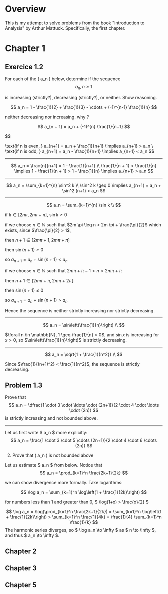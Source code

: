 # Overview

This is my attempt to solve problems from the book "Introduction to Analysis" by Arthur Mattuck. Specifically, the first chapter.

# Chapter 1

## Exercice 1.2

For each of the \( a_n \) below, determine if the sequence 
$$
a_n, n \geq 1
$$

is increasing (strictly?), decreasing (strictly?), or neither. Show reasoning.


$$
a_n = 1 - \frac{1}{2} + \frac{1}{3} - \cdots + (-1)^{n-1} \frac{1}{n}
$$

neither decreasing nor increasing. why ?

$$
a_{n + 1} = a_n + (-1)^{n} \frac{1}{n+1} 
$$ 

$$

\text{if n is even, } a_{n+1} = a_n + \frac{1}{n+1}  \implies a_{n+1} > a_n \\
\text{if n is odd, } a_{n+1} = a_n - \frac{1}{n+1} \implies a_{n+1} < a_n
$$

----------------------------------------- 

$$
a_n = \frac{n}{n+1} = 1 - \frac{1}{n+1} \\
\frac{1}{n + 1} < \frac{1}{n} \implies 1 - \frac{1}{n + 1} > 1 - \frac{1}{n} \implies a_{n+1} > a_n
$$

----------------------------------------- 

$$
a_n = \sum_{k=1}^{n} \sin^2 k \\
\sin^2 k \geq 0 \implies a_{n+1} = a_n + \sin^2 (n+1) > a_n
$$

----------------------------------------- 


$$
a_n = \sum_{k=1}^{n} \sin k \\
$$

if $k \in [2n \pi, 2n \pi + \pi]$, $\sin k \geq 0$ 

if we choose $n \in \mathbb{N}$ such that $2m \pi \leq n < 2m \pi + \frac{\pi}{2}$ which exists, since $\frac{\pi}{2} > 1$, 

then $n + 1 \in [2m \pi + 1, 2m \pi + \pi]$

then $\sin (n+1) \geq 0$

so $a_{n+1} = a_n + \sin (n+1) < a_n$

if we choose $n \in \mathbb{N}$ such that $2m \pi + \pi - 1 < n < 2m \pi + \pi$

then $n + 1 \in ]2m \pi + \pi, 2m \pi + 2\pi[$

then $\sin (n+1) \leq 0$

so $a_{n+1} = a_n + \sin (n+1) > a_n$


Hence the sequence is neither strictly increasing nor strictly decreasing.

----------------------------------------- 

$$
a_n = \sin\left(\frac{1}{n}\right) \\
$$

$\forall n \in \mathbb{N}, 1 \geq \frac{1}{n} > 0$, and $\sin x$ is increasing for $x > 0$, so $\sin\left(\frac{1}{n}\right)$ is strictly decreasing.

----------------------------------------- 

$$
a_n = \sqrt{1 + \frac{1}{n^2}} \\
$$


Since $\frac{1}{(n+1)^2} < \frac{1}{n^2}$, the sequence is strictly decreasing.


## Problem 1.3

Prove that $$ a_n = \dfrac{1 \cdot 3 \cdot \ldots \cdot (2n+1)}{2 \cdot 4 \cdot \ldots \cdot (2n)} $$    is strictly increasing and not bounded above.

---

Let us first write $ a_n $ more explicitly:
$$
a_n = \frac{1 \cdot 3 \cdot 5 \cdots (2n+1)}{2 \cdot 4 \cdot 6 \cdots (2n)}
$$


2. Prove that \( a_n \) is not bounded above

Let us estimate $ a_n $ from below. Notice that
$$
a_n = \prod_{k=1}^n \frac{2k+1}{2k}
$$      


we can show divergence more formally. Take logarithms:

$$
\log a_n = \sum_{k=1}^n \log\left(1 + \frac{1}{2k}\right)
$$

for numbers less than 1 and greater than 0, $ \log(1+x) > \frac{x}{2} $

$$
\log a_n = \log(\prod_{k=1}^n \frac{2k+1}{2k}) = \sum_{k=1}^n \log\left(1 + \frac{1}{2k}\right) > \sum_{k=1}^n \frac{1}{4k} = \frac{1}{4} \sum_{k=1}^n \frac{1}{k}
$$
The harmonic series diverges, so $ \log a_n \to \infty $ as $ n \to \infty $, and thus $ a_n \to \infty $.


## Chapter 2 

## Chapter 3

## Chapter 5















